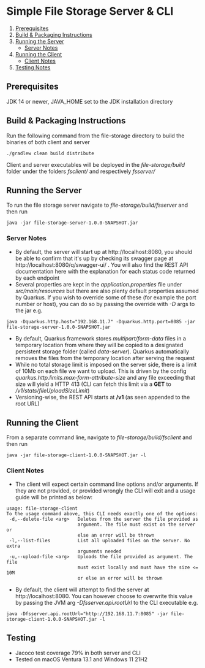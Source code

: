 # Simple File Storage Server & CLI

1. [Prerequisites](#Prerequisites)
2. [Build & Packaging Instructions](#Build-&-Packaging-Instructions)
3. [Running the Server](#Running-the-Server)
   * [Server Notes](#Server-Notes)
4. [Running the Client](#Running-the-Client)
    * [Client Notes](#Client-Notes)
5. [Testing Notes](#Testing)

## Prerequisites 
JDK 14 or newer, JAVA_HOME set to the JDK installation directory

## Build & Packaging Instructions

Run the following command from the file-storage directory to build the binaries of both client and server
```shell script
./gradlew clean build distribute
```

Client and server executables will be deployed in the _file-storage/build_ folder under the folders _fsclient/_ and 
respectively _fsserver/_ 

## Running the Server

To run the file storage server navigate to *file-storage/build/fsserver* and then run
```shell script
java -jar file-storage-server-1.0.0-SNAPSHOT.jar
```
### Server Notes

- By default, the server will start up at http://localhost:8080, you should be able to confirm that it's up by checking 
its swagger page at http://localhost:8080/q/swagger-ui/ . You will also find the REST API documentation here with 
the explanation for each status code returned by each endpoint
- Several properties are kept in the _application.properties_ file under _src/main/resources_ but there are also plenty 
default properties assumed by Quarkus. If you wish to override some of these (for example the port number or host), you can do 
so by passing the override with _-D_ args to the jar e.g.
```shell script
java -Dquarkus.http.host="192.168.11.7" -Dquarkus.http.port=8085 -jar file-storage-server-1.0.0-SNAPSHOT.jar
```
- By default, Quarkus framework stores _multipart/form-data_ files in a temporary location from where they will be copied to
a designated persistent storage folder (called _data-server_). Quarkus automatically removes the files from the 
temporary location after serving the request
- While no total storage limit is imposed on the server side, there is a limit of 10Mb on each file we want to upload.
This is driven by the config _quarkus.http.limits.max-form-attribute-size_ and any file exceeding that size will yield
a HTTP 413 (CLI can fetch this limit via a **GET** to _/v1/stats/fileUploadSizeLimit_)
- Versioning-wise, the REST API starts at **/v1** (as seen appended to the root URL)

## Running the Client

From a separate command line, navigate to *file-storage/build/fsclient* and then run
```shell script
java -jar file-storage-client-1.0.0-SNAPSHOT.jar -l
```

### Client Notes
- The client will expect certain command line options and/or arguments. If they are not provided, or provided wrongly 
the CLI will exit and a usage guide will be printed as below:
```
usage: file-storage-client
To the usage command above, this CLI needs exactly one of the options:
 -d,--delete-file <arg>   Deletes from the server the file provided as
                          argument. The file must exist on the server or
                          else an error will be thrown
 -l,--list-files          List all uploaded files on the server. No extra
                          arguments needed
 -u,--upload-file <arg>   Uploads the file provided as argument. The file
                          must exist locally and must have the size <= 10M
                          or else an error will be thrown
```
- By default, the client will attempt to find the server at http://localhost:8080. You can however choose to overwrite 
this value by passing the JVM arg _-Dfsserver.api.rootUrl_ to the CLI executable e.g.
```shell script
java -Dfsserver.api.rootUrl="http://192.168.11.7:8085" -jar file-storage-client-1.0.0-SNAPSHOT.jar -l
```

## Testing
- Jacoco test coverage 79% in both server and CLI
- Tested on macOS Ventura 13.1 and Windows 11 21H2
